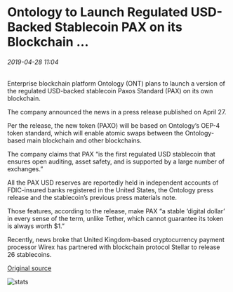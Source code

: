 # Ontology to Launch Regulated USD-Backed Stablecoin PAX on its Blockchain ...

###### 2019-04-28 11:04

Enterprise blockchain platform Ontology (ONT) plans to launch a version of the regulated USD-backed stablecoin Paxos Standard (PAX) on its own blockchain.

The company announced the news in a press release published on April 27.

Per the release, the new token (PAXO) will be based on Ontology’s OEP-4 token standard, which will enable atomic swaps between the Ontology-based main blockchain and other blockchains.

The company claims that PAX “is the first regulated USD stablecoin that ensures open auditing, asset safety, and is supported by a large number of exchanges.”

All the PAX USD reserves are reportedly held in independent accounts of FDIC-insured banks registered in the United States, the Ontology press release and the stablecoin’s previous press materials note.

Those features, according to the release, make PAX “a stable ‘digital dollar’ in every sense of the term, unlike Tether, which cannot guarantee its token is always worth $1.”

Recently, news broke that United Kingdom-based cryptocurrency payment processor Wirex has partnered with blockchain protocol Stellar to release 26 stablecoins.

[Original source](https://cointelegraph.com/news/ontology-to-launch-regulated-usd-backed-stablecoin-pax-on-its-blockchain)

![stats](https://c.statcounter.com/11760860/0/a89fa40b/1/ "stats")
